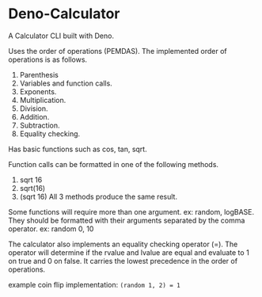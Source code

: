 # Deno-Calculator
A Calculator CLI built with Deno. 



Uses the order of operations (PEMDAS). The implemented order of operations is as follows.
1. Parenthesis
2. Variables and function calls.
3. Exponents.
4. Multiplication.
5. Division.
6. Addition.
7. Subtraction.
8. Equality checking.


Has basic functions such as cos, tan, sqrt.

Function calls can be formatted in one of the following methods.
1. sqrt 16
2. sqrt(16)
3. (sqrt 16)
All 3 methods produce the same result.

Some functions will require more than one argument. ex: random, logBASE.
They should be formatted with their arguments separated by the comma operator.
ex: random 0, 10

The calculator also implements an equality checking operator (=). The operator will determine if the rvalue
and lvalue are equal and evaluate to 1 on true and 0 on false. It carries the lowest precedence in the order
of operations.

example coin flip implementation: `(random 1, 2) = 1`
